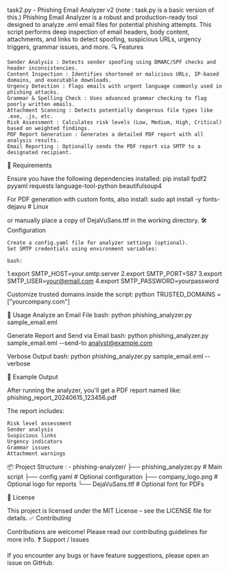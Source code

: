 task2.py - Phishing Email Analyzer v2
(note : task.py is a basic version of this.)
Phishing Email Analyzer  is a robust and production-ready tool designed to analyze .eml email files for potential phishing attempts. This script performs deep inspection of email headers, body content, attachments, and links to detect spoofing, suspicious URLs, urgency triggers, grammar issues, and more. 
🔍 Features 

    Sender Analysis : Detects sender spoofing using DMARC/SPF checks and header inconsistencies.
    Content Inspection : Identifies shortened or malicious URLs, IP-based domains, and executable downloads.
    Urgency Detection : Flags emails with urgent language commonly used in phishing attacks.
    Grammar & Spelling Check : Uses advanced grammar checking to flag poorly written emails.
    Attachment Scanning : Detects potentially dangerous file types like .exe, .js, etc.
    Risk Assessment : Calculates risk levels (Low, Medium, High, Critical) based on weighted findings.
    PDF Report Generation : Generates a detailed PDF report with all analysis results.
    Email Reporting : Optionally sends the PDF report via SMTP to a designated recipient.
     

🧰 Requirements 

Ensure you have the following dependencies installed: 
pip install fpdf2 pyyaml requests language-tool-python beautifulsoup4
 
 

For PDF generation with custom fonts, also install: 
 sudo apt install -y fonts-dejavu  # Linux
 
 

or manually place a copy of DejaVuSans.ttf in the working directory. 
🛠️ Configuration 

    Create a config.yaml file for analyzer settings (optional).
    Set SMTP credentials using environment variables:
    
    bash:
1.export SMTP_HOST=your.smtp.server
2.export SMTP_PORT=587
3.export SMTP_USER=your@email.com
4.export SMTP_PASSWORD=yourpassword
 
 
Customize trusted domains inside the script:
python
  TRUSTED_DOMAINS = ["yourcompany.com"]
     
     
     

📁 Usage 
Analyze an Email File 
bash:
python phishing_analyzer.py sample_email.eml
 
 
Generate Report and Send via Email 
bash:
python phishing_analyzer.py sample_email.eml --send-to analyst@example.com
 
 
Verbose Output 
bash:
python phishing_analyzer.py sample_email.eml --verbose
 
 
📎 Example Output 

After running the analyzer, you'll get a PDF report named like: 
phishing_report_20240615_123456.pdf
 
 

The report includes: 

    Risk level assessment
    Sender analysis
    Suspicious links
    Urgency indicators
    Grammar issues
    Attachment warnings
     

📦 Project Structure : -
phishing-analyzer/
├── phishing_analyzer.py     # Main script
├── config.yaml              # Optional configuration
├── company_logo.png         # Optional logo for reports
└── DejaVuSans.ttf           # Optional font for PDFs
 
 
📝 License 

This project is licensed under the MIT License – see the LICENSE  file for details. 
✅ Contributing 

Contributions are welcome! Please read our contributing guidelines  for more info. 
❓ Support / Issues 

If you encounter any bugs or have feature suggestions, please open an issue on GitHub. 
